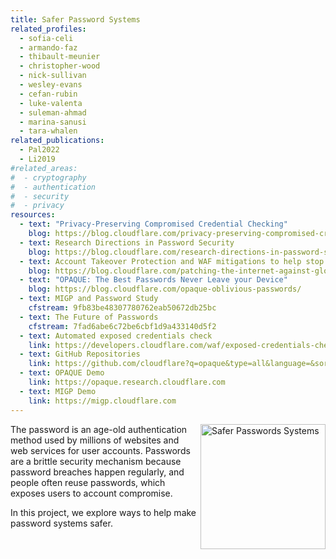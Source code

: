 ```yaml
---
title: Safer Password Systems
related_profiles:
  - sofia-celi
  - armando-faz
  - thibault-meunier
  - christopher-wood
  - nick-sullivan
  - wesley-evans
  - cefan-rubin
  - luke-valenta
  - suleman-ahmad
  - marina-sanusi
  - tara-whalen
related_publications:
  - Pal2022
  - Li2019
#related_areas:
#  - cryptography
#  - authentication
#  - security
#  - privacy
resources:
  - text: "Privacy-Preserving Compromised Credential Checking"
    blog: https://blog.cloudflare.com/privacy-preserving-compromised-credential-checking/
  - text: Research Directions in Password Security
    blog: https://blog.cloudflare.com/research-directions-in-password-security/
  - text: Account Takeover Protection and WAF mitigations to help stop Global Brute Force Campaigns
    blog: https://blog.cloudflare.com/patching-the-internet-against-global-brute-force-campaigns/
  - text: "OPAQUE: The Best Passwords Never Leave your Device"
    blog: https://blog.cloudflare.com/opaque-oblivious-passwords/
  - text: MIGP and Password Study
    cfstream: 9fb83be48307780762eab50672db25bc
  - text: The Future of Passwords
    cfstream: 7fad6abe6c72be6cbf1d9a433140d5f2
  - text: Automated exposed credentials check
    link: https://developers.cloudflare.com/waf/exposed-credentials-check
  - text: GitHub Repositories
    link: https://github.com/cloudflare?q=opaque&type=all&language=&sort=
  - text: OPAQUE Demo
    link: https://opaque.research.cloudflare.com
  - text: MIGP Demo
    link: https://migp.cloudflare.com
---
```


<img src="https://blog.cloudflare.com/content/images/2020/12/Opaque-Header-1.png" alt="Safer Passwords Systems" width="200" align="right" />

The password is an age-old authentication method used by millions of websites and web services for user accounts. Passwords are a brittle security mechanism because password breaches happen regularly, and people often reuse passwords, which exposes users to account compromise.

In this project, we explore ways to help make password systems safer.

